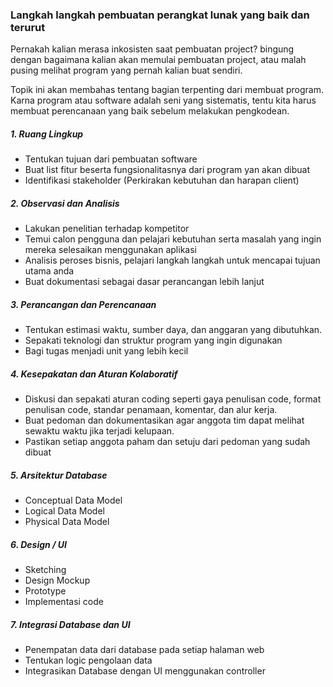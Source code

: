 ### Langkah langkah pembuatan perangkat lunak yang baik dan terurut
Pernakah kalian merasa inkosisten saat pembuatan project? bingung dengan bagaimana kalian akan memulai pembuatan project, atau malah pusing melihat program yang pernah kalian buat sendiri.

Topik ini akan membahas tentang bagian terpenting dari membuat program. Karna program atau software adalah seni yang sistematis, tentu kita harus membuat perencanaan yang baik sebelum melakukan pengkodean.

##### 1. Ruang Lingkup
- Tentukan tujuan dari pembuatan software
- Buat list fitur beserta fungsionalitasnya dari program yan akan dibuat
- Identifikasi stakeholder (Perkirakan kebutuhan dan harapan client)

##### 2. Observasi dan Analisis
- Lakukan penelitian terhadap kompetitor
- Temui calon pengguna dan pelajari kebutuhan serta masalah yang ingin mereka selesaikan menggunakan aplikasi
- Analisis peroses bisnis, pelajari langkah langkah untuk mencapai tujuan utama anda
- Buat dokumentasi sebagai dasar perancangan lebih lanjut

##### 3. Perancangan dan Perencanaan
- Tentukan estimasi waktu, sumber daya, dan anggaran yang dibutuhkan.
- Sepakati teknologi dan struktur program yang ingin digunakan
- Bagi tugas menjadi unit yang lebih kecil

##### 4. Kesepakatan dan Aturan Kolaboratif
- Diskusi dan sepakati aturan coding seperti gaya penulisan code, format penulisan code, standar penamaan, komentar, dan alur kerja.
- Buat pedoman dan dokumentasikan agar anggota tim dapat melihat sewaktu waktu jika terjadi kelupaan.
- Pastikan setiap anggota paham dan setuju dari pedoman yang sudah dibuat

##### 5. Arsitektur Database
- Conceptual Data Model
- Logical Data Model
- Physical Data Model

##### 6. Design / UI
- Sketching
- Design Mockup
- Prototype
- Implementasi code

##### 7. Integrasi Database dan UI
- Penempatan data dari database pada setiap halaman web
- Tentukan logic pengolaan data
- Integrasikan Database dengan UI menggunakan controller